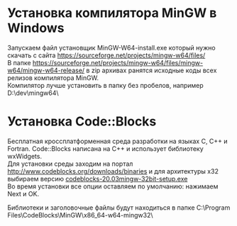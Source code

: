 # Установка компилятора MinGW в Windows
Запускаем файл установщик MinGW-W64-install.exe который нужно скачать с сайта https://sourceforge.net/projects/mingw-w64/files/  
В папке https://sourceforge.net/projects/mingw-w64/files/mingw-w64/mingw-w64-release/ в zip архивах ранятся исходные коды всех релизов компилятора MinGW.  
Компилятор лучше установить в папку без пробелов, например D:\dev\mingw64\

# Установка Code::Blocks
Бесплатная кроссплатформенная среда разработки на языках C, C++ и Fortran. Code::Blocks написана на С++ и использует библиотеку wxWidgets.  
Для установки среды заходим на портал http://www.codeblocks.org/downloads/binaries и для архитектуры x32 выбираем версию [codeblocks-20.03mingw-32bit-setup.exe](https://www.fosshub.com/Code-Blocks.html?dwl=codeblocks-20.03mingw-32bit-setup.exe)  
Во время установки все опции оставляем по умолчанию: нажимаем Next и OK.

Библиотеки и заголовочные файлы будут находиться в папке C:\Program Files\CodeBlocks\MinGW\x86_64-w64-mingw32\
